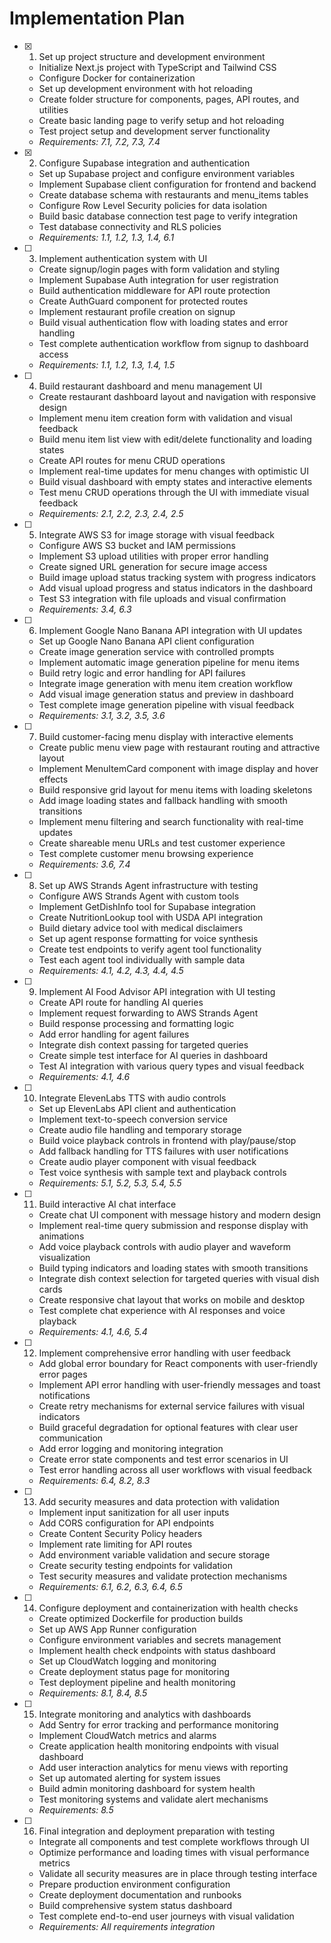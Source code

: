 # Implementation Plan

- [x] 1. Set up project structure and development environment
  - Initialize Next.js project with TypeScript and Tailwind CSS
  - Configure Docker for containerization
  - Set up development environment with hot reloading
  - Create folder structure for components, pages, API routes, and utilities
  - Create basic landing page to verify setup and hot reloading
  - Test project setup and development server functionality
  - _Requirements: 7.1, 7.2, 7.3, 7.4_

- [x] 2. Configure Supabase integration and authentication
  - Set up Supabase project and configure environment variables
  - Implement Supabase client configuration for frontend and backend
  - Create database schema with restaurants and menu_items tables
  - Configure Row Level Security policies for data isolation
  - Build basic database connection test page to verify integration
  - Test database connectivity and RLS policies
  - _Requirements: 1.1, 1.2, 1.3, 1.4, 6.1_

- [ ] 3. Implement authentication system with UI
  - Create signup/login pages with form validation and styling
  - Implement Supabase Auth integration for user registration
  - Build authentication middleware for API route protection
  - Create AuthGuard component for protected routes
  - Implement restaurant profile creation on signup
  - Build visual authentication flow with loading states and error handling
  - Test complete authentication workflow from signup to dashboard access
  - _Requirements: 1.1, 1.2, 1.3, 1.4, 1.5_

- [ ] 4. Build restaurant dashboard and menu management UI
  - Create restaurant dashboard layout and navigation with responsive design
  - Implement menu item creation form with validation and visual feedback
  - Build menu item list view with edit/delete functionality and loading states
  - Create API routes for menu CRUD operations
  - Implement real-time updates for menu changes with optimistic UI
  - Build visual dashboard with empty states and interactive elements
  - Test menu CRUD operations through the UI with immediate visual feedback
  - _Requirements: 2.1, 2.2, 2.3, 2.4, 2.5_

- [ ] 5. Integrate AWS S3 for image storage with visual feedback
  - Configure AWS S3 bucket and IAM permissions
  - Implement S3 upload utilities with proper error handling
  - Create signed URL generation for secure image access
  - Build image upload status tracking system with progress indicators
  - Add visual upload progress and status indicators in the dashboard
  - Test S3 integration with file uploads and visual confirmation
  - _Requirements: 3.4, 6.3_

- [ ] 6. Implement Google Nano Banana API integration with UI updates
  - Set up Google Nano Banana API client configuration
  - Create image generation service with controlled prompts
  - Implement automatic image generation pipeline for menu items
  - Build retry logic and error handling for API failures
  - Integrate image generation with menu item creation workflow
  - Add visual image generation status and preview in dashboard
  - Test complete image generation pipeline with visual feedback
  - _Requirements: 3.1, 3.2, 3.5, 3.6_

- [ ] 7. Build customer-facing menu display with interactive elements
  - Create public menu view page with restaurant routing and attractive layout
  - Implement MenuItemCard component with image display and hover effects
  - Build responsive grid layout for menu items with loading skeletons
  - Add image loading states and fallback handling with smooth transitions
  - Implement menu filtering and search functionality with real-time updates
  - Create shareable menu URLs and test customer experience
  - Test complete customer menu browsing experience
  - _Requirements: 3.6, 7.4_

- [ ] 8. Set up AWS Strands Agent infrastructure with testing
  - Configure AWS Strands Agent with custom tools
  - Implement GetDishInfo tool for Supabase integration
  - Create NutritionLookup tool with USDA API integration
  - Build dietary advice tool with medical disclaimers
  - Set up agent response formatting for voice synthesis
  - Create test endpoints to verify agent tool functionality
  - Test each agent tool individually with sample data
  - _Requirements: 4.1, 4.2, 4.3, 4.4, 4.5_

- [ ] 9. Implement AI Food Advisor API integration with UI testing
  - Create API route for handling AI queries
  - Implement request forwarding to AWS Strands Agent
  - Build response processing and formatting logic
  - Add error handling for agent failures
  - Integrate dish context passing for targeted queries
  - Create simple test interface for AI queries in dashboard
  - Test AI integration with various query types and visual feedback
  - _Requirements: 4.1, 4.6_

- [ ] 10. Integrate ElevenLabs TTS with audio controls
  - Set up ElevenLabs API client and authentication
  - Implement text-to-speech conversion service
  - Create audio file handling and temporary storage
  - Build voice playback controls in frontend with play/pause/stop
  - Add fallback handling for TTS failures with user notifications
  - Create audio player component with visual feedback
  - Test voice synthesis with sample text and playback controls
  - _Requirements: 5.1, 5.2, 5.3, 5.4, 5.5_

- [ ] 11. Build interactive AI chat interface
  - Create chat UI component with message history and modern design
  - Implement real-time query submission and response display with animations
  - Add voice playback controls with audio player and waveform visualization
  - Build typing indicators and loading states with smooth transitions
  - Integrate dish context selection for targeted queries with visual dish cards
  - Create responsive chat layout that works on mobile and desktop
  - Test complete chat experience with AI responses and voice playback
  - _Requirements: 4.1, 4.6, 5.4_

- [ ] 12. Implement comprehensive error handling with user feedback
  - Add global error boundary for React components with user-friendly error pages
  - Implement API error handling with user-friendly messages and toast notifications
  - Create retry mechanisms for external service failures with visual indicators
  - Build graceful degradation for optional features with clear user communication
  - Add error logging and monitoring integration
  - Create error state components and test error scenarios in UI
  - Test error handling across all user workflows with visual feedback
  - _Requirements: 6.4, 8.2, 8.3_

- [ ] 13. Add security measures and data protection with validation
  - Implement input sanitization for all user inputs
  - Add CORS configuration for API endpoints
  - Create Content Security Policy headers
  - Implement rate limiting for API routes
  - Add environment variable validation and secure storage
  - Create security testing endpoints for validation
  - Test security measures and validate protection mechanisms
  - _Requirements: 6.1, 6.2, 6.3, 6.4, 6.5_

- [ ] 14. Configure deployment and containerization with health checks
  - Create optimized Dockerfile for production builds
  - Set up AWS App Runner configuration
  - Configure environment variables and secrets management
  - Implement health check endpoints with status dashboard
  - Set up CloudWatch logging and monitoring
  - Create deployment status page for monitoring
  - Test deployment pipeline and health monitoring
  - _Requirements: 8.1, 8.4, 8.5_

- [ ] 15. Integrate monitoring and analytics with dashboards
  - Add Sentry for error tracking and performance monitoring
  - Implement CloudWatch metrics and alarms
  - Create application health monitoring endpoints with visual dashboard
  - Add user interaction analytics for menu views with reporting
  - Set up automated alerting for system issues
  - Build admin monitoring dashboard for system health
  - Test monitoring systems and validate alert mechanisms
  - _Requirements: 8.5_

- [ ] 16. Final integration and deployment preparation with testing
  - Integrate all components and test complete workflows through UI
  - Optimize performance and loading times with visual performance metrics
  - Validate all security measures are in place through testing interface
  - Prepare production environment configuration
  - Create deployment documentation and runbooks
  - Build comprehensive system status dashboard
  - Test complete end-to-end user journeys with visual validation
  - _Requirements: All requirements integration_